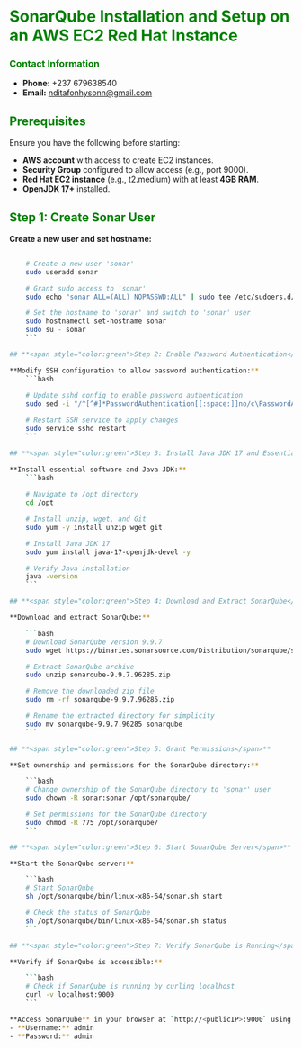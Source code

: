 # **<span style="color:green">SonarQube Installation and Setup on an AWS EC2 Red Hat Instance</span>**

### **<span style="color:green">Contact Information</span>**
- **Phone:** +237 679638540
- **Email:** [nditafonhysonn@gmail.com](mailto:nditafonhysonn@gmail.com)

## **<span style="color:green">Prerequisites</span>**
Ensure you have the following before starting:
- **AWS account** with access to create EC2 instances.
- **Security Group** configured to allow access (e.g., port 9000).
- **Red Hat EC2 instance** (e.g., t2.medium) with at least **4GB RAM**.
- **OpenJDK 17+** installed.

## **<span style="color:green">Step 1: Create Sonar User</span>**

**Create a new user and set hostname:**
```bash
    
    # Create a new user 'sonar'
    sudo useradd sonar

    # Grant sudo access to 'sonar'
    sudo echo "sonar ALL=(ALL) NOPASSWD:ALL" | sudo tee /etc/sudoers.d/sonar

    # Set the hostname to 'sonar' and switch to 'sonar' user
    sudo hostnamectl set-hostname sonar
    sudo su - sonar
    ```

## **<span style="color:green">Step 2: Enable Password Authentication</span>**

**Modify SSH configuration to allow password authentication:**
    ```bash
    
    # Update sshd_config to enable password authentication
    sudo sed -i "/^[^#]*PasswordAuthentication[[:space:]]no/c\PasswordAuthentication yes" /etc/ssh/sshd_config

    # Restart SSH service to apply changes
    sudo service sshd restart
    ```

## **<span style="color:green">Step 3: Install Java JDK 17 and Essential Software</span>**

**Install essential software and Java JDK:**
    ```bash
    
    # Navigate to /opt directory
    cd /opt

    # Install unzip, wget, and Git
    sudo yum -y install unzip wget git

    # Install Java JDK 17
    sudo yum install java-17-openjdk-devel -y

    # Verify Java installation
    java -version
    ```

## **<span style="color:green">Step 4: Download and Extract SonarQube</span>**

**Download and extract SonarQube:**

    ```bash
    # Download SonarQube version 9.9.7
    sudo wget https://binaries.sonarsource.com/Distribution/sonarqube/sonarqube-9.9.7.96285.zip

    # Extract SonarQube archive
    sudo unzip sonarqube-9.9.7.96285.zip

    # Remove the downloaded zip file
    sudo rm -rf sonarqube-9.9.7.96285.zip

    # Rename the extracted directory for simplicity
    sudo mv sonarqube-9.9.7.96285 sonarqube
    ```

## **<span style="color:green">Step 5: Grant Permissions</span>**

**Set ownership and permissions for the SonarQube directory:**

    ```bash
    # Change ownership of the SonarQube directory to 'sonar' user
    sudo chown -R sonar:sonar /opt/sonarqube/

    # Set permissions for the SonarQube directory
    sudo chmod -R 775 /opt/sonarqube/
    ```

## **<span style="color:green">Step 6: Start SonarQube Server</span>**

**Start the SonarQube server:**

    ```bash
    # Start SonarQube
    sh /opt/sonarqube/bin/linux-x86-64/sonar.sh start

    # Check the status of SonarQube
    sh /opt/sonarqube/bin/linux-x86-64/sonar.sh status
    ```

## **<span style="color:green">Step 7: Verify SonarQube is Running</span>**

**Verify if SonarQube is accessible:**

    ```bash
    # Check if SonarQube is running by curling localhost
    curl -v localhost:9000
    ```

**Access SonarQube** in your browser at `http://<publicIP>:9000` using the default credentials:
- **Username:** admin
- **Password:** admin
